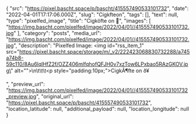 {
  "src": "https://pixel.bascht.space/p/bascht/415557490533101732",
  "date": "2022-04-01T17:17:06.000Z",
  "slug": "Cigkfteon",
  "tags": [],
  "text": null,
  "type": "pixelfed_image",
  "title": "Cigköfte on 🥔",
  "images": [
    "https://img.bascht.com/pixelfed/image/2022/04/01//415557490533101732.jpg"
  ],
  "category": "posts",
  "media_url": "https://img.bascht.com/pixelfed/image/2022/04/01//415557490533101732.jpg",
  "description": "Pixelfed Image: <img id=\"rss_item_1\" src=\"https://pixel.bascht.space/storage/m/_v2/222423068830732288/a745a74b8-59c110/8Au6lqlHfZ2f/OZZ406mlfqhofQFJH0v7xzTow6LPxbao5RAzGKOV.jpg\" alt=\"\">\n\t\t\t<p style=\"padding:10px;\">CigkÃ¶fte on ð¥</p>",
  "preview_url": "https://img.bascht.com/pixelfed/image/2022/04/01//415557490533101732_preview.jpg",
  "original_url": "https://pixel.bascht.space/p/bascht/415557490533101732",
  "location_latitude": null,
  "additional_payload": null,
  "location_longitude": null
}